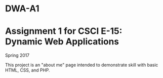 # DWA-A1
# Assignment 1 for CSCI E-15: Dynamic Web Applications
Spring 2017

This project is an "about me" page intended to demonstrate skill with
basic HTML, CSS, and PHP. 
